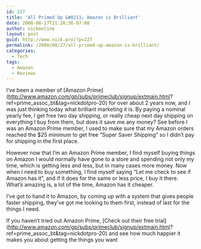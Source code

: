```yaml
---
id: 227
title: 'All Primed Up &#8211; Amazon is Brilliant'
date: 2008-08-27T21:28:56-07:00
author: nickmoline
layout: post
guid: http://www.nick.pro/?p=227
permalink: /2008/08/27/all-primed-up-amazon-is-brilliant/
categories:
  - Tech
tags:
  - Amazon
  - Reviews
---
```

I&#8217;ve been a member of [Amazon Prime](http://www.amazon.com/gp/subs/primeclub/signup/extmain.html?
ref=prime_assoc_bt&tag=nickdotpro-20) for over about 2 years now, and I was just thinking today what brilliant marketing it is. By paying a nominal yearly fee, I get free two day shipping, or really cheap next day shipping on everything I buy from them, but does it save me any money? See before I was an Amazon Prime member, I used to make sure that my Amazon orders reached the $25 minimum to get free &#8220;Super Saver Shipping&#8221; so I didn&#8217;t pay for shipping in the first place.

<!--more-->

However now that I&#8217;m an Amazon Prime member, I find myself buying things on Amazon I would normally have gone to a store and spending not only my time, which is getting less and less, but in many cases more money. Now when I need to buy something, I find myself saying &#8220;Let me check to see if Amazon has it&#8221;, and if it does for the same or less price, I buy it there. What&#8217;s amazing is, a lot of the time, Amazon has it cheaper.

I&#8217;ve got to hand it to Amazon, by coming up with a system that gives people faster shipping, they&#8217;ve got me looking to them first, instead of last for the things I need.

If you haven&#8217;t tried out Amazon Prime, [Check out their free trial](http://www.amazon.com/gp/subs/primeclub/signup/extmain.html?
ref=prime_assoc_bt&tag=nickdotpro-20) and see how much happier it makes you about getting the things you want
